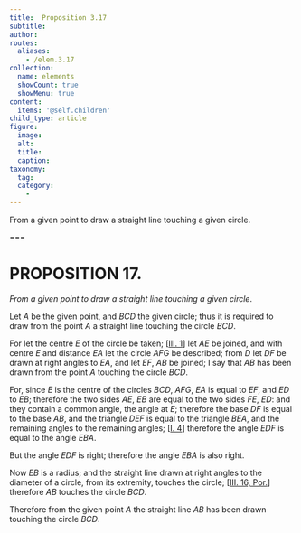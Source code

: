 ```yaml
---
title:  Proposition 3.17
subtitle: 
author:
routes:
  aliases:
    - /elem.3.17
collection:
  name: elements
  showCount: true
  showMenu: true
content:
  items: '@self.children'
child_type: article
figure:
  image:
  alt:
  title:
  caption:
taxonomy:
  tag:
  category:
    - 
---
```


<p><emph>From a given point to draw a straight line touching a given circle</emph>. </p>

===

<h1>PROPOSITION 17.</h1>
<p><em>From a given point to draw a straight line touching a given circle</em>. </p>

<p>Let <em>A</em> be the given point, and <em>BCD</em> the given circle; thus it is required to draw from the point <em>A</em> a straight line touching the circle <em>BCD</em>. </p>

<p>For let the centre <em>E</em> of the circle be taken; [<a href="/elem.3.1">III. 1</a>] let <em>AE</em> be joined, and with centre <em>E</em> and distance <em>EA</em> let the circle <em>AFG</em> be described;  from <em>D</em> let <em>DF</em> be drawn at right angles to <em>EA</em>, and let <em>EF</em>, <em>AB</em> be joined; I say that <em>AB</em> has been drawn from the point <em>A</em> touching the circle <em>BCD</em>. </p>

<p>For, since <em>E</em> is the centre of the circles <em>BCD</em>, <em>AFG</em>, <span class="center"><em>EA</em> is equal to <em>EF</em>, and <em>ED</em> to <em>EB</em>;</span> therefore the two sides <em>AE</em>, <em>EB</em> are equal to the two sides <em>FE</em>, <em>ED</em>: and they contain a common angle, the angle at <em>E</em>; <span class="center">therefore the base <em>DF</em> is equal to the base <em>AB</em>, and the triangle <em>DEF</em> is equal to the triangle <em>BEA</em>, and the remaining angles to the remaining angles; [<a href="/elem.1.4">I. 4</a>] therefore the angle <em>EDF</em> is equal to the angle <em>EBA</em>.</span>
      </p>

<p>But the angle <em>EDF</em> is right; <span class="center">therefore the angle <em>EBA</em> is also right.</span>
      </p>

<p>Now <em>EB</em> is a radius; and the straight line drawn at right angles to the diameter of a circle, from its extremity, touches the circle; [<a href="/elem.3.16.p.1">III. 16, Por.</a>] <span class="center">therefore <em>AB</em> touches the circle <em>BCD</em>.</span>
      </p>

<p>Therefore from the given point <em>A</em> the straight line <em>AB</em> has been drawn touching the circle <em>BCD</em>.</p>
